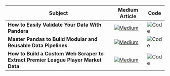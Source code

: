 | Subject                                                                            | Medium Article                                                                                                                                | Code                                                                                                       |
| ---------------------------------------------------------------------------------- | --------------------------------------------------------------------------------------------------------------------------------------------- | ---------------------------------------------------------------------------------------------------------- |
| **How to Easily Validate Your Data With Pandera**                                  | [![Medium]()](https://medium.com/towards-data-science/how-to-easily-validate-your-data-with-pandera-a9cd22c515a5)                             | ![Code](https://github.com/chonalchendo/effective-data-engineering/blob/main/medium_data_validation.ipynb) |
| **Master Pandas to Build Modular and Reusable Data Pipelines**                     | [![Medium]()](https://medium.com/@conalhenderson/master-pandas-to-build-modular-and-reusable-data-pipelines-1d12b003a423)                     | ![Code](https://github.com/chonalchendo/effective-data-engineering/blob/main/medium_processing_code.ipynb) |
| **How to Build a Custom Web Scraper to Extract Premier League Player Market Data** | [![Medium]()](https://medium.com/@conalhenderson/how-to-build-a-custom-web-scraper-to-extract-premier-league-player-market-data-3b8e5378cca2) | ![Code](https://github.com/chonalchendo/effective-data-engineering/blob/main/medium_scraper_code.ipynb)    |
